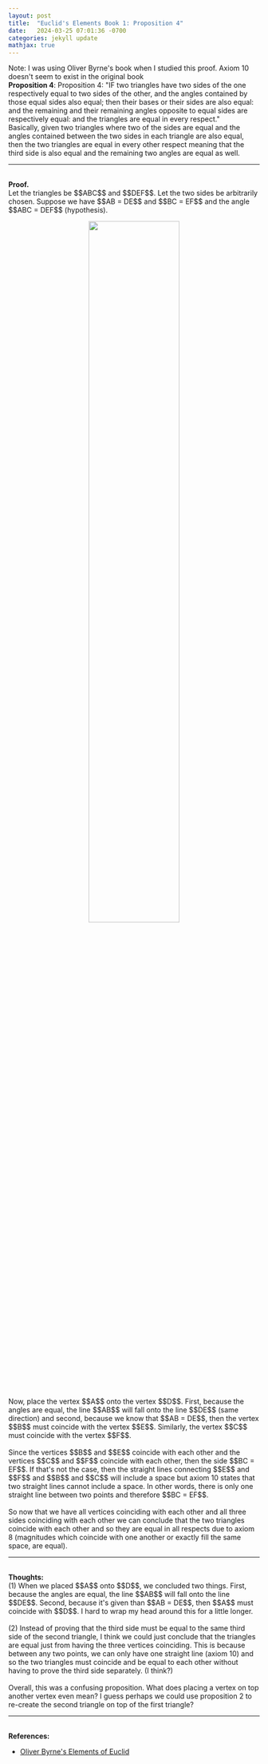```yaml
---
layout: post
title:  "Euclid's Elements Book 1: Proposition 4"
date:   2024-03-25 07:01:36 -0700
categories: jekyll update
mathjax: true
---
```

Note: I was using Oliver Byrne's book when I studied this proof. Axiom 10 doesn't seem to exist in the original book
<br>
<b>Proposition 4</b>: Proposition 4: "IF two triangles have two sides of the one respectively equal to two sides of the other, and the angles contained by those equal sides also equal; then their bases or their sides  are also equal: and the remaining and their remaining angles opposite to equal sides are respectively equal: and the triangles are equal in every respect."
<br>
Basically, given two triangles where two of the sides are equal and the angles contained between the two sides in each triangle are also equal, then the two triangles are equal in every other respect meaning that the third side is also equal and the remaining two angles are equal as well.
<br>
<hr>
<!----------------------------------------------------------------------->
<br>
<b>Proof.</b><br>
Let the triangles be $$ABC$$ and $$DEF$$. Let the two sides be arbitrarily chosen. Suppose we have $$AB = DE$$ and $$BC = EF$$ and the angle $$ABC = DEF$$ (hypothesis). 
<p style="text-align:center;"><img src="{{ site.url }}/assets/math/euclid/pr4/1.png" width="60%" class="center"></p>
Now, place the vertex $$A$$ onto the vertex $$D$$. First, because the angles are equal, the line $$AB$$ will fall onto the line $$DE$$ (same direction) and second, because we know that $$AB = DE$$, then the vertex $$B$$ must coincide with the vertex $$E$$. Similarly, the vertex $$C$$ must coincide with the vertex $$F$$. 
<br><br>
Since the vertices $$B$$ and $$E$$ coincide with each other and the vertices $$C$$ and $$F$$ coincide with each other, then the side $$BC = EF$$. If that's not the case, then the straight lines connecting $$E$$ and $$F$$ and $$B$$ and $$C$$ will include a space but axiom 10 states that two straight lines cannot include a space. In other words, there is only one straight line between two points and therefore $$BC = EF$$.
<br><br>
So now that we have all vertices coinciding with each other and all three sides coinciding with each other we can conclude that the two triangles coincide with each other and so they are equal in all respects due to axiom 8 (magnitudes which coincide with one another or exactly fill the same space, are equal). 
<br>
<hr>
<!----------------------------------------------------------------------->
<br>
<b>Thoughts:</b>
<br>
(1) When we placed $$A$$ onto $$D$$, we concluded two things. First, because the angles are equal, the line $$AB$$ will fall onto the line $$DE$$. Second, because it's given than $$AB = DE$$, then $$A$$ must coincide with $$D$$. I hard to wrap my head around this for a little longer.
<br><br>
(2) Instead of proving that the third side must be equal to the same third side of the second triangle, I think we could just conclude that the triangles are equal just from having the three vertices coinciding. This is because between any two points, we can only have one straight line (axiom 10) and so the two triangles must coincide and be equal to each other without having to prove the third side separately. (I think?)
<br><br>
Overall, this was a confusing proposition. What does placing a vertex on top another vertex even mean? I guess perhaps we could use proposition 2 to re-create the second triangle on top of the first triangle?
<br>
<hr>
<!----------------------------------------------------------------------->
<br>
<b>References:</b>
<ul>
<li><a href="https://www.amazon.com/dp/B09ZYVSSTP/ref=sspa_dk_detail_0?psc=1&pd_rd_i=B09ZYVSSTP&pd_rd_w=c4vZJ&content-id=amzn1.sym.f734d1a2-0bf9-4a26-ad34-2e1b969a5a75&pf_rd_p=f734d1a2-0bf9-4a26-ad34-2e1b969a5a75&pf_rd_r=WK3ER8B42S7VAPMGWWPZ&pd_rd_wg=8i8vz&pd_rd_r=789c12b3-868b-4990-85da-a643782719d6&sp_csd=d2lkZ2V0TmFtZT1zcF9kZXRhaWw">Oliver Byrne's Elements of Euclid</a></li>
</ul>


